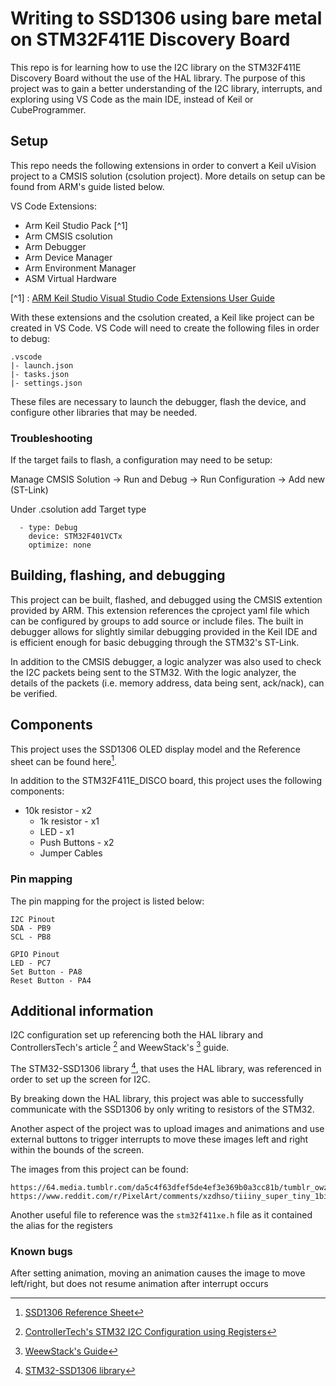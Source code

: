 # Writing to SSD1306 using bare metal on STM32F411E Discovery Board

This repo is for learning how to use the I2C library on the STM32F411E Discovery Board without the use of
the HAL library. The purpose of this project was to gain a better understanding of the I2C library, interrupts, and exploring using VS Code as the main IDE, instead of Keil or CubeProgrammer.

## Setup

This repo needs the following extensions in order to convert a Keil uVision project to a CMSIS solution (csolution project). More details on setup can be found from ARM's guide listed below.

VS Code Extensions:
- Arm Keil Studio Pack [^1]
- Arm CMSIS csolution
- Arm Debugger
- Arm Device Manager
- Arm Environment Manager
- ASM Virtual Hardware

[^1] : [ARM Keil Studio Visual Studio Code Extensions User Guide](https://developer.arm.com/documentation/108029/0000/Get-started-with-an-example-project)

With these extensions and the csolution created, a Keil like project can be created in VS Code. VS Code will need to create the following files in order to debug:

```
.vscode
|- launch.json
|- tasks.json
|- settings.json
```

These files are necessary to launch the debugger, flash the device, and configure other libraries that may be needed. 

### Troubleshooting

If the target fails to flash, a configuration may need to be setup:

Manage CMSIS Solution -> Run and Debug -> Run Configuration -> Add new (ST-Link)

Under .csolution add Target type
```
  - type: Debug
    device: STM32F401VCTx
    optimize: none
```

## Building, flashing, and debugging

This project can be built, flashed, and debugged using the CMSIS extention provided by ARM. This extension references the cproject yaml file which can be configured by groups to add source or include files. The built in debugger allows for slightly similar debugging provided in the Keil IDE and is efficient enough for basic debugging through the STM32's ST-Link. 

In addition to the CMSIS debugger, a logic analyzer was also used to check the I2C packets being sent to the STM32. With the logic analyzer, the details of the packets (i.e. memory address, data being sent, ack/nack), can be verified.

## Components

This project uses the SSD1306 OLED display model and the Reference sheet can be found here[^2].

[^2]: [SSD1306 Reference Sheet](http://www.lcdwiki.com/res/MC091GX/SSD1306-Revision%201.5.pdf)

In addition to the STM32F411E_DISCO board, this project uses the following components:

  * 10k resistor 		- x2
	* 1k resistor 		- x1
	* LED							- x1
	* Push Buttons		- x2
	* Jumper Cables

### Pin mapping

The pin mapping for the project is listed below:

```
I2C Pinout
SDA - PB9
SCL - PB8

GPIO Pinout
LED - PC7
Set Button - PA8
Reset Button - PA4
```

## Additional information

I2C configuration set up referencing both the HAL library and ControllersTech's article [^3] and WeewStack's [^4] guide.

[^3]: [ControllerTech's STM32 I2C Configuration using Registers](https://controllerstech.com/stm32-i2c-configuration-using-registers/)

[^4]: [WeewStack's Guide](https://github.com/weewStack/STM32F1-Tutorial/tree/master/060-STM32F1_I2C_LIBRARY_SETUP)

The STM32-SSD1306 library [^5], that uses the HAL library, was referenced in order to set up the screen for I2C. 
[^5]: [STM32-SSD1306 library](https://github.com/afiskon/stm32-ssd1306/tree/master)

By breaking down the HAL library, this project was able to successfully communicate with the SSD1306 by only writing to resistors of the STM32.

Another aspect of the project was to upload images and animations and use external buttons to trigger interrupts to move these images left and right within the bounds of the screen.

The images from this project can be found:

```
https://64.media.tumblr.com/da5c4f63dfef5de4ef3e369b0a3cc81b/tumblr_owz82zeYIE1twukhxo1_540.pnj
https://www.reddit.com/r/PixelArt/comments/xzdhso/tiiiny_super_tiny_1bit_pixel_art_characters_design/#lightbox
```

Another useful file to reference was the `stm32f411xe.h` file as it contained the alias for the registers

### Known bugs

After setting animation, moving an animation causes the image to move left/right, but does not resume animation after interrupt occurs
